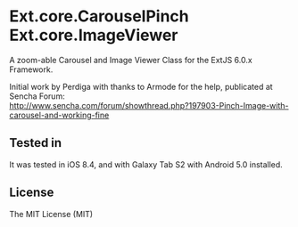 Ext.core.CarouselPinch
Ext.core.ImageViewer
========================

A zoom-able Carousel and Image Viewer Class for the ExtJS 6.0.x Framework.

Initial work by Perdiga with thanks to Armode for the help, publicated at Sencha Forum:  
http://www.sencha.com/forum/showthread.php?197903-Pinch-Image-with-carousel-and-working-fine


Tested in
---------

It was tested in iOS 8.4, and with Galaxy Tab S2 with Android 5.0 installed.


License
-------

The MIT License (MIT)